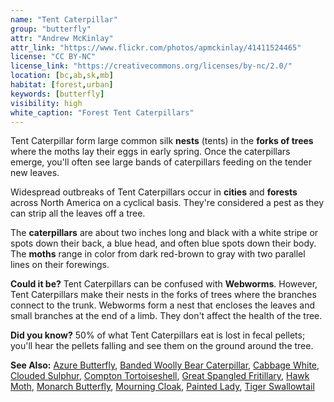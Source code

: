 ```yaml
---
name: "Tent Caterpillar"
group: "butterfly"
attr: "Andrew McKinlay"
attr_link: "https://www.flickr.com/photos/apmckinlay/41411524465"
license: "CC BY-NC"
license_link: "https://creativecommons.org/licenses/by-nc/2.0/"
location: [bc,ab,sk,mb]
habitat: [forest,urban]
keywords: [butterfly]
visibility: high
white_caption: "Forest Tent Caterpillars"
---
```

Tent Caterpillar form large common silk **nests** (tents) in the **forks of trees** where the moths lay their eggs in early spring. Once the caterpillars emerge, you'll often see large bands of caterpillars feeding on the tender new leaves.

Widespread outbreaks of Tent Caterpillars occur in **cities** and **forests** across North America on a cyclical basis. They're considered a pest as they can strip all the leaves off a tree.

The **caterpillars** are about two inches long and black with a white stripe or spots down their back, a blue head, and often blue spots down their body. The **moths** range in color from dark red-brown to gray with two parallel lines on their forewings.

**Could it be?** Tent Caterpillars can be confused with **Webworms**. However, Tent Caterpillars make their nests in the forks of trees where the branches connect to the trunk. Webworms form a nest that encloses the leaves and small branches at the end of a limb. They don't affect the health of the tree.

**Did you know?** 50% of what Tent Caterpillars eat is lost in fecal pellets; you'll hear the pellets falling and see them on the ground around the tree.

<!-- generated, do not edit -->
**See Also:**
[Azure Butterfly](/insects/azurebut/),
[Banded Woolly Bear Caterpillar](/insects/bandwb/),
[Cabbage White](/insects/cabbgwht/),
[Clouded Sulphur](/insects/cloudsulf/),
[Compton Tortoiseshell](/insects/comptort/),
[Great Spangled Fritillary](/insects/greatfrit/),
[Hawk Moth](/insects/hawkmoth/),
[Monarch Butterfly](/insects/monarch/),
[Mourning Cloak](/insects/mournbut/),
[Painted Lady](/insects/paintbut/),
[Tiger Swallowtail](/insects/tigerbut/)
